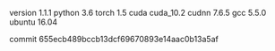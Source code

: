 version 1.1.1
python 3.6
torch 1.5
cuda cuda_10.2
cudnn 7.6.5
gcc 5.5.0
ubuntu 16.04

commit 655ecb489bccb13dcf69670893e14aac0b13a5af